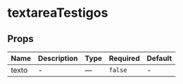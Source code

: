 # textareaTestigos

## Props

<!-- @vuese:textareaTestigos:props:start -->
|Name|Description|Type|Required|Default|
|---|---|---|---|---|
|texto|-|—|`false`|-|

<!-- @vuese:textareaTestigos:props:end -->


